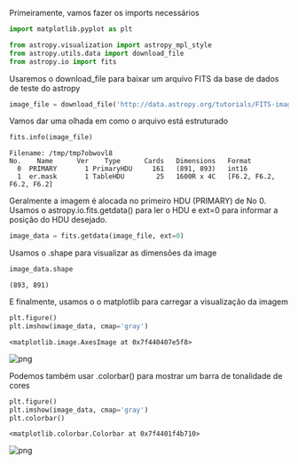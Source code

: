 
Primeiramente, vamos fazer os imports necessários


```python
import matplotlib.pyplot as plt
```


```python
from astropy.visualization import astropy_mpl_style
from astropy.utils.data import download_file
from astropy.io import fits
```

Usaremos o download_file para baixar um arquivo FITS da base de dados de teste do astropy


```python
image_file = download_file('http://data.astropy.org/tutorials/FITS-images/HorseHead.fits')
```

Vamos dar uma olhada em como o arquivo está estruturado


```python
fits.info(image_file)
```

    Filename: /tmp/tmp7obwovl8
    No.    Name      Ver    Type      Cards   Dimensions   Format
      0  PRIMARY       1 PrimaryHDU     161   (891, 893)   int16   
      1  er.mask       1 TableHDU        25   1600R x 4C   [F6.2, F6.2, F6.2, F6.2]   


Geralmente a imagem é alocada no primeiro HDU (PRIMARY) de No 0. Usamos o astropy.io.fits.getdata() para ler o HDU e ext=0 para informar a posição do HDU desejado.


```python
image_data = fits.getdata(image_file, ext=0)
```

Usamos o .shape para visualizar as dimensões da image


```python
image_data.shape
```




    (893, 891)



E finalmente, usamos o o matplotlib para carregar a visualização da imagem


```python
plt.figure()
plt.imshow(image_data, cmap='gray')
```




    <matplotlib.image.AxesImage at 0x7f440407e5f8>




![png](https://i.imgur.com/lQqvky9.png)


Podemos também usar .colorbar() para mostrar um barra de tonalidade de cores


```python
plt.figure()
plt.imshow(image_data, cmap='gray')
plt.colorbar()
```




    <matplotlib.colorbar.Colorbar at 0x7f4401f4b710>




![png](https://i.imgur.com/kQUUvmt.png)



```python

```

